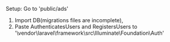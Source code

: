 Setup:
Go to 'public/ads'

1. Import DB(migrations files are incomplete),
2. Paste AuthenticatesUsers and RegistersUsers to '\vendor\laravel\framework\src\Illuminate\Foundation\Auth'
